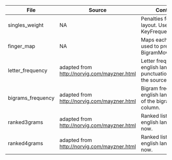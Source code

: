 
| File             |      Source                                      | Content Description                                                                                     |
|------------------|--------------------------------------------------|---------------------------------------------------------------------------------------------------------|
| singles_weight   | NA                                               | Penalties for each key in the layout. Used in KeyFrequencyF.R.                                          |
| finger_map       | NA                                               | Maps each key to the finger used to press it. Used in BigramMovementsFrequencyF.R.                      |
| letter_frequency | adapted from http://norvig.com/mayzner.html      | Letter frequencies for the english language. Was missing punctuation so I added it over the source data.|
| bigrams_frequency| adapted from http://norvig.com/mayzner.html      | Bigram frequencies for the english language. The first letter of the bigram changes per column.         |
| ranked3grams     | adapted from http://norvig.com/mayzner.html      | Ranked list of 3-grams for the english language. Unused for now.                                        |
| ranked4grams     | adapted from http://norvig.com/mayzner.html      | Ranked list of 4-grams for the english language. Unused for now.                                        |

